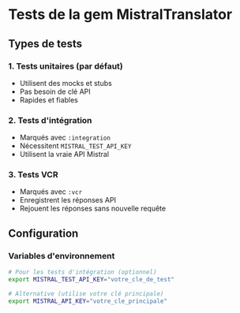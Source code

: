 # Tests de la gem MistralTranslator

## Types de tests

### 1. Tests unitaires (par défaut)

- Utilisent des mocks et stubs
- Pas besoin de clé API
- Rapides et fiables

### 2. Tests d'intégration

- Marqués avec `:integration`
- Nécessitent `MISTRAL_TEST_API_KEY`
- Utilisent la vraie API Mistral

### 3. Tests VCR

- Marqués avec `:vcr`
- Enregistrent les réponses API
- Rejouent les réponses sans nouvelle requête

## Configuration

### Variables d'environnement

```bash
# Pour les tests d'intégration (optionnel)
export MISTRAL_TEST_API_KEY="votre_cle_de_test"

# Alternative (utilise votre clé principale)
export MISTRAL_API_KEY="votre_cle_principale"
```
